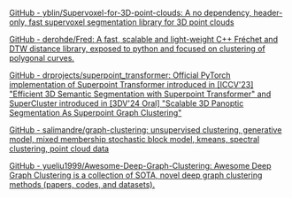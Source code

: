 
[GitHub - yblin/Supervoxel-for-3D-point-clouds: A no dependency, header-only, fast supervoxel segmentation library for 3D point clouds](https://github.com/yblin/Supervoxel-for-3D-point-clouds)


[GitHub - derohde/Fred: A fast, scalable and light-weight C++ Fréchet and DTW distance library, exposed to python and focused on clustering of polygonal curves.](https://github.com/derohde/Fred)


[GitHub - drprojects/superpoint\_transformer: Official PyTorch implementation of Superpoint Transformer introduced in \[ICCV'23\] "Efficient 3D Semantic Segmentation with Superpoint Transformer" and SuperCluster introduced in \[3DV'24 Oral\] "Scalable 3D Panoptic Segmentation As Superpoint Graph Clustering"](https://github.com/drprojects/superpoint_transformer)


[GitHub - salimandre/graph-clustering: unsupervised clustering, generative model, mixed membership stochastic block model, kmeans, spectral clustering, point cloud data](https://github.com/salimandre/graph-clustering)

[GitHub - yueliu1999/Awesome-Deep-Graph-Clustering: Awesome Deep Graph Clustering is a collection of SOTA, novel deep graph clustering methods (papers, codes, and datasets).](https://github.com/yueliu1999/Awesome-Deep-Graph-Clustering)

